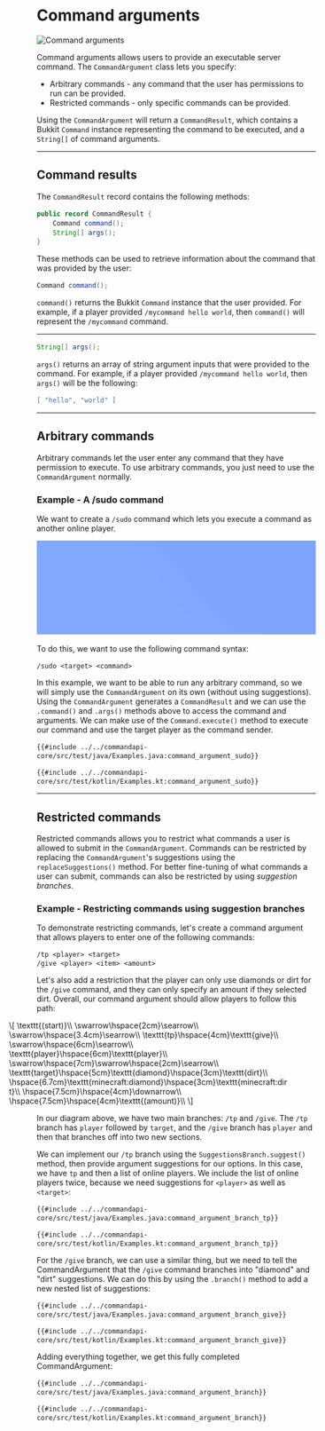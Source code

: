 # Command arguments

![Command arguments](./images/commandargument.gif)

Command arguments allows users to provide an executable server command. The `CommandArgument` class lets you specify:

- Arbitrary commands - any command that the user has permissions to run can be provided.
- Restricted commands - only specific commands can be provided.

Using the `CommandArgument` will return a `CommandResult`, which contains a Bukkit `Command` instance representing the command to be executed, and a `String[]` of command arguments.

-----

## Command results

The `CommandResult` record contains the following methods:

```java
public record CommandResult {
    Command command();
    String[] args();
}
```

These methods can be used to retrieve information about the command that was provided by the user:

```java
Command command();
```

`command()` returns the Bukkit `Command` instance that the user provided. For example, if a player provided `/mycommand hello world`, then `command()` will represent the `/mycommand` command.

-----

```java
String[] args();
```

`args()` returns an array of string argument inputs that were provided to the command. For example, if a player provided `/mycommand hello world`, then `args()` will be the following:

```java
[ "hello", "world" ]
```

-----

## Arbitrary commands

Arbitrary commands let the user enter any command that they have permission to execute. To use arbitrary commands, you just need to use the `CommandArgument` normally.

<div class="example">

### Example - A /sudo command

We want to create a `/sudo` command which lets you execute a command as another online player.

![Sudo command example](./images/sudocommand.gif)

To do this, we want to use the following command syntax:

```mccmd
/sudo <target> <command>
```

In this example, we want to be able to run any arbitrary command, so we will simply use the `CommandArgument` on its own (without using suggestions). Using the `CommandArgument` generates a `CommandResult` and we can use the `.command()` and `.args()` methods above to access the command and arguments. We can make use of the `Command.execute()` method to execute our command and use the target player as the command sender.

<div class="multi-pre">

```java,Java
{{#include ../../commandapi-core/src/test/java/Examples.java:command_argument_sudo}}
```

```kotlin,Kotlin
{{#include ../../commandapi-core/src/test/kotlin/Examples.kt:command_argument_sudo}}
```

</div>

</div>

-----

## Restricted commands

Restricted commands allows you to restrict what commands a user is allowed to submit in the `CommandArgument`. Commands can be restricted by replacing the `CommandArgument`'s suggestions using the `replaceSuggestions()` method. For better fine-tuning of what commands a user can submit, commands can also be restricted by using _suggestion branches_.

<!-- TODO: Give an example using .replaceSuggestions(). Need to explain null as well! -->

<div class="example">

### Example - Restricting commands using suggestion branches

To demonstrate restricting commands, let's create a command argument that allows players to enter one of the following commands:

```mccmd
/tp <player> <target>
/give <player> <item> <amount>
```

Let's also add a restriction that the player can only use diamonds or dirt for the `/give` command, and they can only specify an amount if they selected dirt. Overall, our command argument should allow players to follow this path:

<div style="position: relative; left: -50px;">

\\[
\texttt{(start)}\\\\
\swarrow\hspace{2cm}\searrow\\\\
\swarrow\hspace{3.4cm}\searrow\\\\
\texttt{tp}\hspace{4cm}\texttt{give}\\\\
\swarrow\hspace{6cm}\searrow\\\\
\texttt{player}\hspace{6cm}\texttt{player}\\\\
\swarrow\hspace{7cm}\swarrow\hspace{2cm}\searrow\\\\
\texttt{target}\hspace{5cm}\texttt{diamond}\hspace{3cm}\texttt{dirt}\\\\
\hspace{6.7cm}\texttt{minecraft:diamond}\hspace{3cm}\texttt{minecraft:dirt}\\\\
\hspace{7.5cm}\hspace{4cm}\downarrow\\\\
\hspace{7.5cm}\hspace{4cm}\texttt{(amount)}\\\\
\\]

</div>

In our diagram above, we have two main branches: `/tp` and `/give`. The `/tp` branch has `player` followed by `target`, and the `/give` branch has `player` and then that branches off into two new sections.

We can implement our `/tp` branch using the `SuggestionsBranch.suggest()` method, then provide argument suggestions for our options. In this case, we have `tp` and then a list of online players. We include the list of online players twice, because we need suggestions for `<player>` as well as `<target>`:

<div class="multi-pre">

```java,Java
{{#include ../../commandapi-core/src/test/java/Examples.java:command_argument_branch_tp}}
```

```kotlin,Kotlin
{{#include ../../commandapi-core/src/test/kotlin/Examples.kt:command_argument_branch_tp}}
```

</div>

For the `/give` branch, we can use a similar thing, but we need to tell the CommandArgument that the `/give` command branches into "diamond" and "dirt" suggestions. We can do this by using the `.branch()` method to add a new nested list of suggestions:

<div class="multi-pre">

```java,Java
{{#include ../../commandapi-core/src/test/java/Examples.java:command_argument_branch_give}}
```

```kotlin,Kotlin
{{#include ../../commandapi-core/src/test/kotlin/Examples.kt:command_argument_branch_give}}
```

</div>

Adding everything together, we get this fully completed CommandArgument:

<div class="multi-pre">

```java,Java
{{#include ../../commandapi-core/src/test/java/Examples.java:command_argument_branch}}
```

```kotlin,Kotlin
{{#include ../../commandapi-core/src/test/kotlin/Examples.kt:command_argument_branch}}
```

</div>

</div>